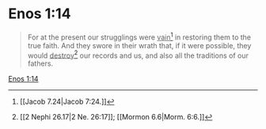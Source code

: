 # Enos 1:14

> For at the present our strugglings were <u>vain</u>[^a] in restoring them to the true faith. And they swore in their wrath that, if it were possible, they would <u>destroy</u>[^b] our records and us, and also all the traditions of our fathers.

[Enos 1:14](https://www.churchofjesuschrist.org/study/scriptures/bofm/enos/1?lang=eng&id=p14#p14)


[^a]: [[Jacob 7.24|Jacob 7:24.]]
[^b]: [[2 Nephi 26.17|2 Ne. 26:17]]; [[Mormon 6.6|Morm. 6:6.]]
